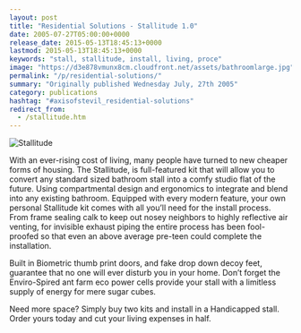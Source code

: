 ```yaml
---
layout: post
title: "Residential Solutions - Stallitude 1.0"
date: 2005-07-27T05:00:00+0000
release_date: 2015-05-13T18:45:13+0000
lastmod: 2015-05-13T18:45:13+0000
keywords: "stall, stallitude, install, living, proce"
image: "https://d3e878vmunx8cm.cloudfront.net/assets/bathroomlarge.jpg"
permalink: "/p/residential-solutions/"
summary: "Originally published Wednesday July, 27th 2005"
category: publications
hashtag: "#axisofstevil_residential-solutions"
redirect_from:
  - /stallitude.htm
---
```


[id_1]: https://d3e878vmunx8cm.cloudfront.net/assets/bathroomlarge.jpg "Stallitude"
![Stallitude][id_1]

With an ever-rising cost of living, many people have turned to new cheaper forms of housing. The Stallitude, is full-featured kit that will allow you to convert any standard sized bathroom stall into a comfy studio flat of the future. Using compartmental design and ergonomics to integrate and blend into any existing bathroom.
Equipped with every modern feature, your own personal Stallitude kit comes with all you’ll need for the install process. From frame sealing calk to keep out nosey neighbors to highly reflective air venting, for invisible exhaust piping the entire process has been fool-proofed so that even an above average pre-teen could complete the installation.

Built in Biometric thumb print doors, and fake drop down decoy feet, guarantee that no one will ever disturb you in your home. Don’t forget the Enviro-Spired ant farm eco power cells provide your stall with a limitless supply of energy for mere sugar cubes.

Need more space? Simply buy two kits and install in a Handicapped stall. Order yours today and cut your living expenses in half.
